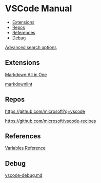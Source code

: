 <!-- omit in toc -->
# VSCode Manual

- [Extensions](#extensions)
- [Repos](#repos)
- [References](#references)
- [Debug](#debug)

[Advanced search options](https://code.visualstudio.com/docs/editor/codebasics#_advanced-search-options)

## Extensions

<!-- #markdown-tool -->
[Markdown All in One](https://marketplace.visualstudio.com/items?itemName=yzhang.markdown-all-in-one)

[markdownlint](https://marketplace.visualstudio.com/items?itemName=DavidAnson.vscode-markdownlint)

## Repos

<https://github.com/microsoft?q=vscode>

<https://github.com/microsoft/vscode-recipes>

## References

[Variables Reference](https://code.visualstudio.com/docs/editor/variables-reference)

<!-- #vscode-debug -->
## Debug

[vscode-debug.md](vscode-debug.md)
